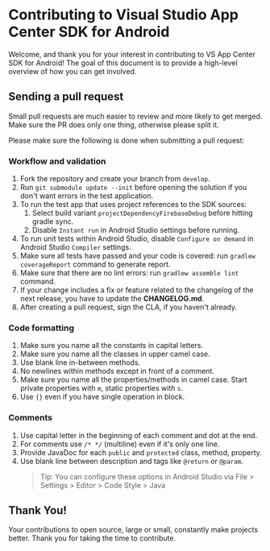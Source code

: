 # Contributing to Visual Studio App Center SDK for Android

Welcome, and thank you for your interest in contributing to VS App Center SDK for Android!
The goal of this document is to provide a high-level overview of how you can get involved.

## Sending a pull request

Small pull requests are much easier to review and more likely to get merged. Make sure the PR does only one thing, otherwise please split it.

Please make sure the following is done when submitting a pull request:

### Workflow and validation

1. Fork the repository and create your branch from `develop`.
1. Run `git submodule update --init` before opening the solution if you don't want errors in the test application.
1. To run the test app that uses project references to the SDK sources:
   1. Select build variant `projectDependencyFirebaseDebug` before hitting gradle sync.
   1. Disable `Instant run` in Android Studio settings before running.
1. To run unit tests within Android Studio, disable `Configure on demand` in Android Studio `Compiler` settings.
1. Make sure all tests have passed and your code is covered: run `gradlew coverageReport` command to generate report.
1. Make sure that there are no lint errors: run `gradlew assemble lint` command.
1. If your change includes a fix or feature related to the changelog of the next release, you have to update the **CHANGELOG.md**.
1. After creating a pull request, sign the CLA, if you haven't already.

### Code formatting

1. Make sure you name all the constants in capital letters.
1. Make sure you name all the classes in upper camel case.
1. Use blank line in-between methods.
1. No newlines within methods except in front of a comment.
1. Make sure you name all the properties/methods in camel case. Start private properties with `m`, static properties with `s`.
1. Use `{}` even if you have single operation in block.

### Comments

1. Use capital letter in the beginning of each comment and dot at the end.
1. For comments use `/* */` (multiline) even if it's only one line.
1. Provide JavaDoc for each `public` and `protected` class, method, property.
1. Use blank line between description and tags like `@return` or `@param`.
    > Tip: You can configure these options in Android Studio via File > Settings > Editor > Code Style > Java

## Thank You!

Your contributions to open source, large or small, constantly make projects better. Thank you for taking the time to contribute.
